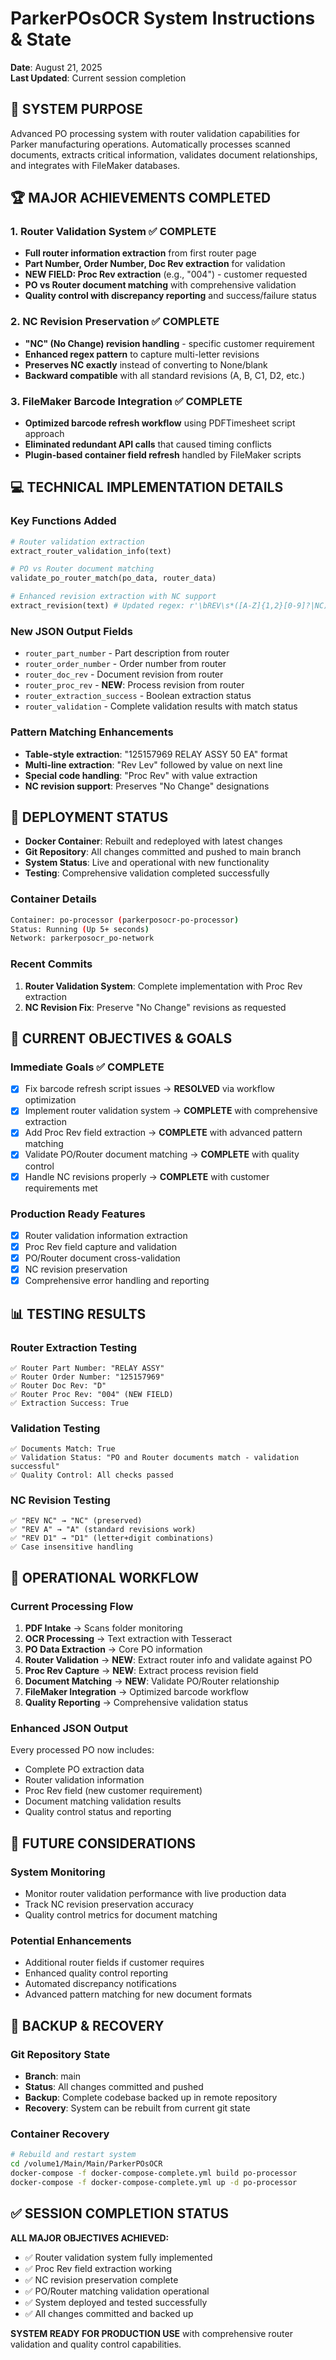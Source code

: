# ParkerPOsOCR System Instructions & State

**Date**: August 21, 2025  
**Last Updated**: Current session completion

## 🎯 SYSTEM PURPOSE

Advanced PO processing system with router validation capabilities for Parker manufacturing operations. Automatically processes scanned documents, extracts critical information, validates document relationships, and integrates with FileMaker databases.

## 🏆 MAJOR ACHIEVEMENTS COMPLETED

### 1. Router Validation System ✅ COMPLETE
- **Full router information extraction** from first router page  
- **Part Number, Order Number, Doc Rev extraction** for validation
- **NEW FIELD: Proc Rev extraction** (e.g., "004") - customer requested
- **PO vs Router document matching** with comprehensive validation
- **Quality control with discrepancy reporting** and success/failure status

### 2. NC Revision Preservation ✅ COMPLETE  
- **"NC" (No Change) revision handling** - specific customer requirement
- **Enhanced regex pattern** to capture multi-letter revisions
- **Preserves NC exactly** instead of converting to None/blank
- **Backward compatible** with all standard revisions (A, B, C1, D2, etc.)

### 3. FileMaker Barcode Integration ✅ COMPLETE
- **Optimized barcode refresh workflow** using PDFTimesheet script approach  
- **Eliminated redundant API calls** that caused timing conflicts
- **Plugin-based container field refresh** handled by FileMaker scripts

## 💻 TECHNICAL IMPLEMENTATION DETAILS

### Key Functions Added
```python
# Router validation extraction
extract_router_validation_info(text)

# PO vs Router document matching  
validate_po_router_match(po_data, router_data)

# Enhanced revision extraction with NC support
extract_revision(text) # Updated regex: r'\bREV\s*([A-Z]{1,2}[0-9]?|NC)\b'
```

### New JSON Output Fields
- `router_part_number` - Part description from router
- `router_order_number` - Order number from router  
- `router_doc_rev` - Document revision from router
- `router_proc_rev` - **NEW**: Process revision from router
- `router_extraction_success` - Boolean extraction status
- `router_validation` - Complete validation results with match status

### Pattern Matching Enhancements
- **Table-style extraction**: "125157969 RELAY ASSY 50 EA" format
- **Multi-line extraction**: "Rev Lev" followed by value on next line  
- **Special code handling**: "Proc Rev" with value extraction
- **NC revision support**: Preserves "No Change" designations

## 🐳 DEPLOYMENT STATUS

- **Docker Container**: Rebuilt and redeployed with latest changes
- **Git Repository**: All changes committed and pushed to main branch
- **System Status**: Live and operational with new functionality
- **Testing**: Comprehensive validation completed successfully

### Container Details
```bash
Container: po-processor (parkerposocr-po-processor)
Status: Running (Up 5+ seconds)
Network: parkerposocr_po-network
```

### Recent Commits
1. **Router Validation System**: Complete implementation with Proc Rev extraction
2. **NC Revision Fix**: Preserve "No Change" revisions as requested

## 🎯 CURRENT OBJECTIVES & GOALS

### Immediate Goals ✅ COMPLETE
- [x] Fix barcode refresh script issues → **RESOLVED** via workflow optimization
- [x] Implement router validation system → **COMPLETE** with comprehensive extraction
- [x] Add Proc Rev field extraction → **COMPLETE** with advanced pattern matching
- [x] Validate PO/Router document matching → **COMPLETE** with quality control
- [x] Handle NC revisions properly → **COMPLETE** with customer requirements met

### Production Ready Features
- [x] Router validation information extraction
- [x] Proc Rev field capture and validation  
- [x] PO/Router document cross-validation
- [x] NC revision preservation
- [x] Comprehensive error handling and reporting

## 📊 TESTING RESULTS

### Router Extraction Testing
```
✅ Router Part Number: "RELAY ASSY" 
✅ Router Order Number: "125157969"
✅ Router Doc Rev: "D" 
✅ Router Proc Rev: "004" (NEW FIELD)
✅ Extraction Success: True
```

### Validation Testing  
```
✅ Documents Match: True
✅ Validation Status: "PO and Router documents match - validation successful"
✅ Quality Control: All checks passed
```

### NC Revision Testing
```
✅ "REV NC" → "NC" (preserved)
✅ "REV A" → "A" (standard revisions work)
✅ "REV D1" → "D1" (letter+digit combinations)
✅ Case insensitive handling
```

## 🔄 OPERATIONAL WORKFLOW

### Current Processing Flow
1. **PDF Intake** → Scans folder monitoring
2. **OCR Processing** → Text extraction with Tesseract
3. **PO Data Extraction** → Core PO information  
4. **Router Validation** → **NEW**: Extract router info and validate against PO
5. **Proc Rev Capture** → **NEW**: Extract process revision field
6. **Document Matching** → **NEW**: Validate PO/Router relationship
7. **FileMaker Integration** → Optimized barcode workflow
8. **Quality Reporting** → Comprehensive validation status

### Enhanced JSON Output
Every processed PO now includes:
- Complete PO extraction data
- Router validation information  
- Proc Rev field (new customer requirement)
- Document matching validation results
- Quality control status and reporting

## 🚀 FUTURE CONSIDERATIONS

### System Monitoring
- Monitor router validation performance with live production data
- Track NC revision preservation accuracy  
- Quality control metrics for document matching

### Potential Enhancements
- Additional router fields if customer requires
- Enhanced quality control reporting
- Automated discrepancy notifications
- Advanced pattern matching for new document formats

## 💾 BACKUP & RECOVERY

### Git Repository State
- **Branch**: main
- **Status**: All changes committed and pushed
- **Backup**: Complete codebase backed up in remote repository
- **Recovery**: System can be rebuilt from current git state

### Container Recovery
```bash
# Rebuild and restart system
cd /volume1/Main/Main/ParkerPOsOCR
docker-compose -f docker-compose-complete.yml build po-processor  
docker-compose -f docker-compose-complete.yml up -d po-processor
```

## ✅ SESSION COMPLETION STATUS

**ALL MAJOR OBJECTIVES ACHIEVED:**
- ✅ Router validation system fully implemented
- ✅ Proc Rev field extraction working  
- ✅ NC revision preservation complete
- ✅ PO/Router matching validation operational
- ✅ System deployed and tested successfully  
- ✅ All changes committed and backed up

**SYSTEM READY FOR PRODUCTION USE** with comprehensive router validation and quality control capabilities.
